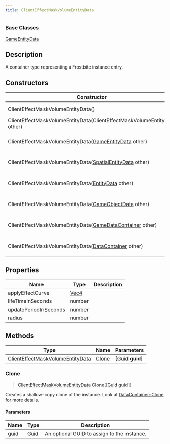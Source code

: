 ```yaml
---
title: ClientEffectMaskVolumeEntityData
---
```

### Base Classes

[GameEntityData](GameEntityData)

## Description

A container type representing a Frostbite instance entry.

## Constructors

| Constructor                                                                                 | Description                                                                                                                                             |
| ------------------------------------------------------------------------------------------- | ------------------------------------------------------------------------------------------------------------------------------------------------------- |
| ClientEffectMaskVolumeEntityData()                                                          | Create a new instance of this container type.                                                                                                           |
| ClientEffectMaskVolumeEntityData(ClientEffectMaskVolumeEntityData other)                    | Create a reference copy of an instance of the same type.                                                                                                |
| ClientEffectMaskVolumeEntityData([GameEntityData](GameEntityData) other)                    | Upcast an instance of type [GameEntityData](GameEntityData) to [ClientEffectMaskVolumeEntityData](ClientEffectMaskVolumeEntityData).                    |
| ClientEffectMaskVolumeEntityData([SpatialEntityData](SpatialEntityData) other)              | Upcast an instance of type [SpatialEntityData](SpatialEntityData) to [ClientEffectMaskVolumeEntityData](ClientEffectMaskVolumeEntityData).              |
| ClientEffectMaskVolumeEntityData([EntityData](EntityData) other)                            | Upcast an instance of type [EntityData](EntityData) to [ClientEffectMaskVolumeEntityData](ClientEffectMaskVolumeEntityData).                            |
| ClientEffectMaskVolumeEntityData([GameObjectData](GameObjectData) other)                    | Upcast an instance of type [GameObjectData](GameObjectData) to [ClientEffectMaskVolumeEntityData](ClientEffectMaskVolumeEntityData).                    |
| ClientEffectMaskVolumeEntityData([GameDataContainer](GameDataContainer) other)              | Upcast an instance of type [GameDataContainer](GameDataContainer) to [ClientEffectMaskVolumeEntityData](ClientEffectMaskVolumeEntityData).              |
| ClientEffectMaskVolumeEntityData([DataContainer](/vext/ref/shared/class/datacontainer) other) | Upcast an instance of type [DataContainer](/vext/ref/shared/class/datacontainer) to [ClientEffectMaskVolumeEntityData](ClientEffectMaskVolumeEntityData). |

## Properties

| Name                  | Type                              | Description |
| --------------------- | --------------------------------- | ----------- |
| applyEffectCurve      | [Vec4](/vext/ref/shared/class/Vec4) |             |
| lifeTimeInSeconds     | number                            |             |
| updatePeriodInSeconds | number                            |             |
| radius                | number                            |             |

## Methods

| Type                                                                 | Name            | Parameters                                     |
| -------------------------------------------------------------------- | --------------- | ---------------------------------------------- |
| [ClientEffectMaskVolumeEntityData](ClientEffectMaskVolumeEntityData) | [Clone](#clone) | \[[Guid](/vext/ref/shared/class/guid) **guid**\] |

### Clone

> [ClientEffectMaskVolumeEntityData](ClientEffectMaskVolumeEntityData) **Clone**(\[[Guid](/vext/ref/shared/class/guid) **guid**\])

Creates a shallow-copy clone of the instance. Look at [DataContainer::Clone](/vext/ref/shared/class/datacontainer#clone) for more details.

#### Parameters

| Name | Type         | Description                                 |
| ---- | ------------ | ------------------------------------------- |
| guid | [Guid](Guid) | An optional GUID to assign to the instance. |
